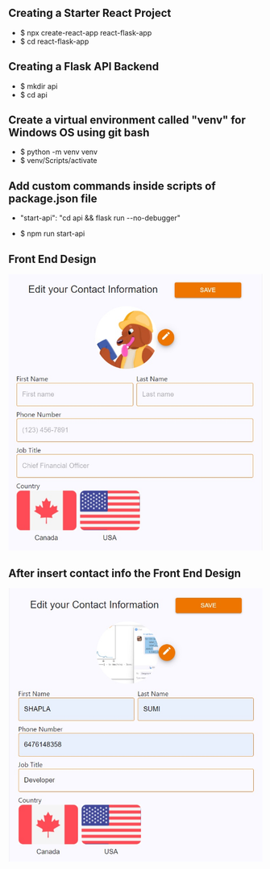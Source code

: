 ## Creating a Starter React Project

- $ npx create-react-app react-flask-app
- $ cd react-flask-app

## Creating a Flask API Backend

- $ mkdir api
- $ cd api


## Create a virtual environment called "venv" for Windows OS using git bash

- $ python -m venv venv
- $ venv/Scripts/activate

## Add custom commands inside scripts of package.json file

- "start-api": "cd api && flask run --no-debugger"

- $ npm run start-api

## Front End Design
![Front End](./react-flask-app/src/images/11.jpg)

## After insert contact info the Front End Design
![After insert contact info](./react-flask-app/src/images/22.jpg)

